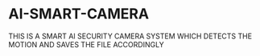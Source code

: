 # AI-SMART-CAMERA
THIS IS A SMART AI SECURITY CAMERA SYSTEM WHICH DETECTS THE MOTION AND SAVES THE FILE ACCORDINGLY 
